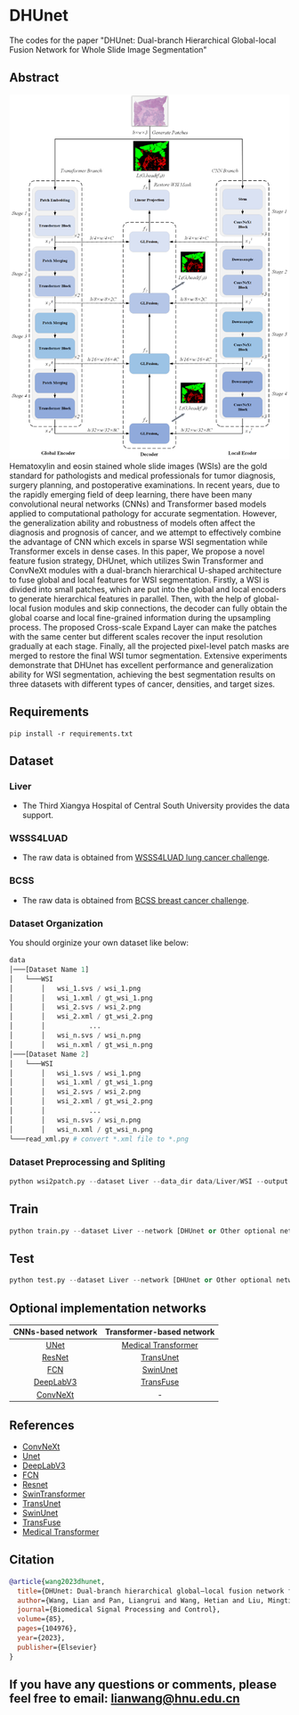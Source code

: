 # DHUnet
The codes for the paper "DHUnet: Dual-branch Hierarchical Global-local Fusion Network for Whole Slide Image Segmentation"

## Abstract
![DHUnet](./DHUnet.png)
Hematoxylin and eosin stained whole slide images (WSIs) are the gold standard for pathologists and medical professionals for tumor diagnosis, surgery planning, and postoperative examinations. In recent years, due to the rapidly emerging field of deep learning, there have been many convolutional neural networks (CNNs) and Transformer based models applied to computational pathology for accurate segmentation. However, the generalization ability and robustness of models often affect the diagnosis and prognosis of cancer, and we attempt to effectively combine the advantage of CNN which excels in sparse WSI segmentation while Transformer excels in dense cases. In this paper, We propose a novel feature fusion strategy, DHUnet, which utilizes Swin Transformer and ConvNeXt modules with a dual-branch hierarchical U-shaped architecture to fuse global and local features for WSI segmentation. Firstly, a WSI is divided into small patches, which are put into the global and local encoders to generate hierarchical features in parallel. Then, with the help of global-local fusion modules and skip connections, the decoder can fully obtain the global coarse and local fine-grained information during the upsampling process. The proposed Cross-scale Expand Layer can make the patches with the same center but different scales recover the input resolution gradually at each stage. Finally, all the projected pixel-level patch masks are merged to restore the final WSI tumor segmentation. Extensive experiments demonstrate that DHUnet has excellent performance and generalization ability for WSI segmentation, achieving the best segmentation results on three datasets with different types of cancer, densities, and target sizes.

## Requirements
```shell
pip install -r requirements.txt
```

## Dataset
### Liver
* The Third Xiangya Hospital of Central South University provides the data support.
### WSSS4LUAD
* The raw data is obtained from [WSSS4LUAD lung cancer challenge](https://wsss4luad.grand-challenge.org/WSSS4LUAD/).
### BCSS
* The raw data is obtained from [BCSS breast cancer challenge](https://bcsegmentation.grand-challenge.org/BCSS/).

### Dataset Organization
You should orginize your own dataset like below:
```python
data
│───[Dataset Name 1]
│   └───WSI
│       │   wsi_1.svs / wsi_1.png
│       │   wsi_1.xml / gt_wsi_1.png
│       │   wsi_2.svs / wsi_2.png
│       │   wsi_2.xml / gt_wsi_2.png
│       │           ...
│       │   wsi_n.svs / wsi_n.png
│       │   wsi_n.xml / gt_wsi_n.png
│───[Dataset Name 2]
│   └───WSI
│       │   wsi_1.svs / wsi_1.png
│       │   wsi_1.xml / gt_wsi_1.png
│       │   wsi_2.svs / wsi_2.png
│       │   wsi_2.xml / gt_wsi_2.png
│       │           ...
│       │   wsi_n.svs / wsi_n.png
│       │   wsi_n.xml / gt_wsi_n.png
└───read_xml.py # convert *.xml file to *.png
```

### Dataset Preprocessing and Spliting
```python
python wsi2patch.py --dataset Liver --data_dir data/Liver/WSI --output data/Liver --lists_dir lists/lists_Liver/ --overlap 224 --patch_size 448
```
## Train
```python
python train.py --dataset Liver --network [DHUnet or Other optional networks] --cfg configs/DHUnet_224.yaml --root_path data --max_epochs 50 --output_dir model-Liver/DHUnet/lr0.005 --img_size 224 --base_lr 0.005 --batch_size 24
```

## Test
```python
python test.py --dataset Liver --network [DHUnet or Other optional networks] --cfg configs/DHUnet_224.yaml --is_saveni --volume_path data --output_dir model-Liver/DHUnet/lr0.005 --max_epochs 50 --base_lr 0.005 --img_size 224 --batch_size 24
```
## Optional implementation networks 
| CNNs-based network | Transformer-based network |
|:---:|:---:|
[UNet](https://github.com/ZJUGiveLab/UNet-Version) | [Medical Transformer](https://github.com/jeya-maria-jose/Medical-Transformer)  
[ResNet](https://github.com/pytorch/vision/blob/main/torchvision/models/resnet.py) | [TransUnet](https://github.com/Beckschen/TransUNet)  
[FCN](https://github.com/pytorch/vision/tree/main/torchvision/models/segmentation)  | [SwinUnet](https://github.com/HuCaoFighting/Swin-Unet)  
[DeepLabV3](https://github.com/Tramac/awesome-semantic-segmentation-pytorch)  | [TransFuse](https://github.com/Rayicer/TransFuse)  
[ConvNeXt](https://github.com/facebookresearch/ConvNeXt)  | - |

## References
   * [ConvNeXt](https://github.com/facebookresearch/ConvNeXt)
   * [Unet](https://github.com/ZJUGiveLab/UNet-Version)
   * [DeepLabV3](https://github.com/Tramac/awesome-semantic-segmentation-pytorch)
   * [FCN](https://github.com/pytorch/vision/tree/main/torchvision/models/segmentation)
   * [Resnet](https://github.com/pytorch/vision/blob/main/torchvision/models/resnet.py)
   * [SwinTransformer](https://github.com/microsoft/Swin-Transformer)
   * [TransUnet](https://github.com/Beckschen/TransUNet)
   * [SwinUnet](https://github.com/HuCaoFighting/Swin-Unet)
   * [TransFuse](https://github.com/Rayicer/TransFuse)
   * [Medical Transformer](https://github.com/jeya-maria-jose/Medical-Transformer)
## Citation
```bibtex
@article{wang2023dhunet,
  title={DHUnet: Dual-branch hierarchical global–local fusion network for whole slide image segmentation},
  author={Wang, Lian and Pan, Liangrui and Wang, Hetian and Liu, Mingting and Feng, Zhichao and Rong, Pengfei and Chen, Zuo and Peng, Shaoliang},
  journal={Biomedical Signal Processing and Control},
  volume={85},
  pages={104976},
  year={2023},
  publisher={Elsevier}
}
```

## If you have any questions or comments, please feel free to email: lianwang@hnu.edu.cn